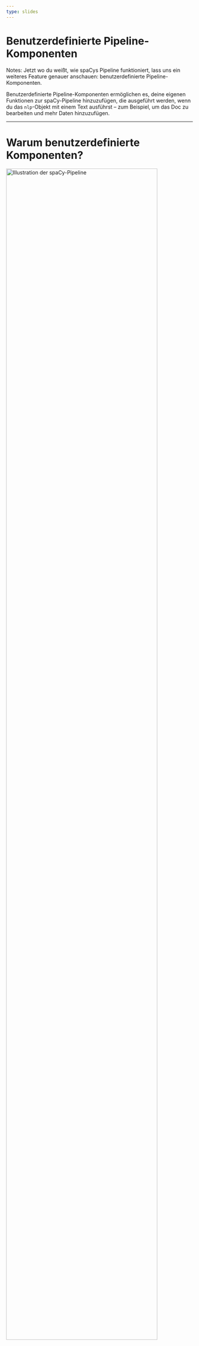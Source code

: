 ```yaml
---
type: slides
---
```


# Benutzerdefinierte Pipeline-Komponenten

Notes: Jetzt wo du weißt, wie spaCys Pipeline funktioniert, lass uns ein
weiteres Feature genauer anschauen: benutzerdefinierte Pipeline-Komponenten.

Benutzerdefinierte Pipeline-Komponenten ermöglichen es, deine eigenen Funktionen
zur spaCy-Pipeline hinzuzufügen, die ausgeführt werden, wenn du das `nlp`-Objekt
mit einem Text ausführst – zum Beispiel, um das Doc zu bearbeiten und mehr Daten
hinzuzufügen.

---

# Warum benutzerdefinierte Komponenten?

<img src="/pipeline.png" alt="Illustration der spaCy-Pipeline" width="90%" />

- Führe automatisch eine Funktion aus, wenn du `nlp` aufrufst
- Füge deine eigenen Metadaten zu Dokumenten und Tokens hinzu
- Aktualisiere eingebaute Attribute wie `doc.ents`

Notes: Nachdem der Text tokenisiert wurde und ein Doc-Objekt erstellt ist,
werden Pipeline-Komponenten der Reihe nach ausgeführt. spaCy unterstützt
verschiedene eingebaute Komponenten, aber ermöglicht es dem Nutzer auch, eigene
zu definieren.

Benutzerdefinierte Komponenten werden automatisch ausgeführt, wenn du das
`nlp`-Objekt mit einem Text aufrufst.

Sie sind besonders nützlich, um deine eigenen Metadaten zu Dokumenten und Tokens
hinzuzufügen.

Du kannst sie auch verwenden, um eingebaute Attribute zu aktualisieren, wie zum
Beispiel die Entitäten-Spans.

---

# Anatomie einer Komponente (1)

- Funktion, die ein `doc` erhält, es modifiziert und zurückgibt
- Kann über die Methode `nlp.add_pipe` hinzugefügt werden

```python
def custom_component(doc):
    # Mache etwas mit dem Doc hier
    return doc

nlp.add_pipe(custom_component)
```

Notes: Grundsätzlich ist eine Pipeline-Komponente eine Funktion, die ein
`Doc`-Objekt erhält, es modifiziert und wieder zurückgibt, damit es von der
nächsten Komponente in der Pipeline verarbeitet werden kann.

Komponenten können über die Methode `nlp.add_pipe` zur Pipeline hinzugefügt
werden. Die Methode benötigt mindestens ein Argument: die Funktion der
Komponente.

---

# Anatomie einer Komponente (2)

```python
def custom_component(doc):
    # Mache etwas mit dem Doc hier
    return doc

nlp.add_pipe(custom_component)
```

| Argument | Beschreibung                      | Beispiel                                  |
| -------- | --------------------------------- | ----------------------------------------- |
| `last`   | Wenn `True`, füge ans Ende hinzu  | `nlp.add_pipe(component, last=True)`      |
| `first`  | Wenn `True`, füge am Anfang hinzu | `nlp.add_pipe(component, first=True)`     |
| `before` | Füge vor Komponente hinzu         | `nlp.add_pipe(component, before="ner")`   |
| `after`  | Füge nach Komponente hinzu        | `nlp.add_pipe(component, after="tagger")` |

Notes: Um anzugeben, _wo_ die Komponente in der Pipeline eingefügt werden soll,
kannst du die folgenden Keywort-Argumente verwenden:

Wenn `last` auf `True` gesetzt wird, wird die Komponente ans Ende der Pipeline
als letztes Element hinzugefügt. Dies ist das Standard-Verhalten.

Wenn `first` auf `True` gesetzt wird, wird die Komponente am Anfang der Pipeline
als erstes Element hinzugefügt, direkt nach dem Tokenizer.

Die `before` und `after` Argumente ermöglichen es, den Namen einer vorhandenen
Komponente anzugeben, vor oder nach welcher die neue Komponente eingefügt werden
soll. Wird `before` beispielsweise auf `"ner"` gesetzt, wird die Komponente vor
dem Named Entity Recognizer eingefügt.

Die andere Komponente, vor oder nach der die neue Komponente eingefügt werden
soll, muss allerdings existieren. Ansonsten gibt spaCy eine Fehlermeldung aus.

---

# Beispiel: einfache Komponente (1)

```python
# Erstelle das nlp-Objekt
nlp = spacy.load("de_core_news_sm")

# Definiere eine benutzerdefinierte Komponente
def custom_component(doc):
    # Drucke die Länge des Docs
    print("Doc-Länge:", len(doc))
    # Gebe das Doc-Objekt zurück
    return doc

# Füge die Komponente am Anfang der Pipeline hinzu
nlp.add_pipe(custom_component, first=True)

# Drucke die Namen der Pipeline-Komponenten
print("Pipeline:", nlp.pipe_names)
```

```out
Pipeline: ['custom_component', 'tagger', 'parser', 'ner']
```

Notes: Hier siehst du ein Beispiel einer einfachen Komponente.

Wir beginnen mit dem kleinen deutschen Modell.

Wir definieren dann die Komponente – eine Funktion, die ein `Doc`-Objekt erhält
und es wieder zurückgibt.

Lass uns hier etwas ganz einfaches tun und die Länge des `Doc`-Objekts drucken,
das die Pipeline durchläuft.

Vergiss nicht, das Doc wieder zurückzugeben, damit es von der nächsten
Komponente in der Pipeline weiterverarbeitet werden kann! Das Doc, das vom
Tokenizer erstellt wird, durchläuft alle Komponentent der Pipeline. Daher ist es
wichtig, dass alle das modifizierte Doc zurückgeben.

Wir können nun die Komponente zur Pipeline hinzufügen. Lass sie uns einfach ganz
am Anfang hinzufügen, direkt hinter dem Tokenizer, indem wir `first` auf `True`
setzen.

Wenn wir nun die Namen der Pipeline-Komponenten drucken, wird unsere
benutzerdefinierte Komponente ganz vorne angezeigt. Das bedeutet, dass sie
zuerst ausgeführt wird, wenn ein Doc verarbeitet wird.

---

## Beispiel: einfache Komponente (2)

```python
# Erstelle das nlp-Objekt
nlp = spacy.load("de_core_news_sm")

# Definiere eine benutzerdefinierte Komponente
def custom_component(doc):
    # Drucke die Länge des Docs
    print("Doc-Länge:", len(doc))
    # Gebe das Doc-Objekt zurück
    return doc

# Füge die Komponente am Anfang der Pipeline hinzu
nlp.add_pipe(custom_component, first=True)

# Verarbeite einen Text
doc = nlp("Hallo Welt!")
```

```out
Doc-Länge: 3
```

Notes: Wenn wir nun einen Text mit dem `nlp`-Objekt verarbeiten, wird die
benutzerdefinierte Komponente auf das Doc angewendet und die Länge des Dokuments
wird gedruckt.

---

# Los geht's!

Notes: Zeit, das Gelernte umzusetzen und deine erste benutzerdefinierte
Pipeline-Komponente zu erstellen!
